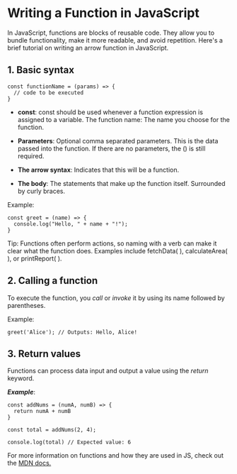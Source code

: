 # Writing a Function in JavaScript

In JavaScript, functions are blocks of reusable code. They allow you to bundle functionality, make it more readable, and avoid repetition. Here's a brief tutorial on writing an arrow function in JavaScript.

## 1. Basic syntax

```
const functionName = (params) => {
  // code to be executed
}
```

- **const**: const should be used whenever a function expression is assigned to a variable.
The function name: The name you choose for the function.

- **Parameters**: Optional comma separated parameters. This is the data passed into the function. If there are no parameters, the () is still required.

- **The arrow syntax**: Indicates that this will be a function.

- **The body**: The statements that make up the function itself. Surrounded by curly braces.

Example:

```
const greet = (name) => {
  console.log("Hello, " + name + "!");
}
```

Tip: Functions often perform actions, so naming with a verb can make it clear what the function does. Examples include fetchData( ), calculateArea( ), or printReport( ). 

## 2. Calling a function

To execute the function, you _call_ or _invoke_ it by using its name followed by parentheses.

Example:

```
greet('Alice'); // Outputs: Hello, Alice!
```

## 3. Return values

Functions can process data input and output a value using the _return_ keyword.

***Example***: 

```
const addNums = (numA, numB) => {
  return numA + numB
}

const total = addNums(2, 4);

console.log(total) // Expected value: 6
```

For more information on functions and how they are used in JS, check out the [MDN docs.](https://developer.mozilla.org/en-US/docs/Web/JavaScript/Guide/Functions)
